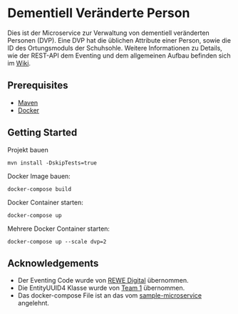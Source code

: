 # Dementiell Veränderte Person

Dies ist der Microservice zur Verwaltung von dementiell veränderten Personen (DVP). 
Eine DVP hat die üblichen Attribute einer Person, sowie die ID des Ortungsmoduls 
der Schuhsohle. Weitere Informationen zu Details, wie der REST-API dem Eventing 
und dem allgemeinen Aufbau befinden sich im 
[Wiki](https://github.com/Archi-Lab/fae-team-2-dementiell-veraenderte-person/wiki).

## Prerequisites

* [Maven](https://maven.apache.org/install.html)
* [Docker](https://www.docker.com/)

## Getting Started

Projekt bauen
```
mvn install -DskipTests=true
```

Docker Image bauen:
```
docker-compose build
```

Docker Container starten:
```
docker-compose up
```

Mehrere Docker Container starten:
```
docker-compose up --scale dvp=2
```

## Acknowledgements

* Der Eventing Code wurde von [REWE Digital](https://github.com/rewe-digital/integration-patterns) übernommen.
* Die EntityUUID4 Klasse wurde von [Team 1](https://github.com/Archi-Lab/fae-team-1) übernommen. 
* Das docker-compose File ist an das vom [sample-microservice](https://github.com/Archi-Lab/sample-microservice) angelehnt.
